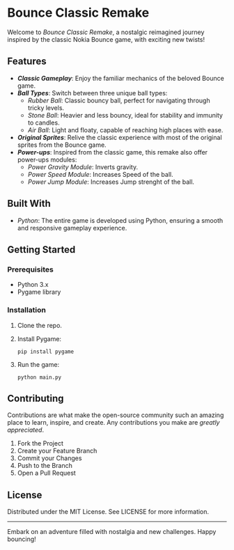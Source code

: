 # Bounce Classic Remake

Welcome to *Bounce Classic Remake*, a nostalgic reimagined journey inspired by the classic Nokia Bounce game, with exciting new twists!

## Features

- ***Classic Gameplay***: Enjoy the familiar mechanics of the beloved Bounce game.
- ***Ball Types***: Switch between three unique ball types:
  - *Rubber Ball*: Classic bouncy ball, perfect for navigating through tricky levels.
  - *Stone Ball*: Heavier and less bouncy, ideal for stability and immunity to candles.
  - *Air Ball*: Light and floaty, capable of reaching high places with ease.
- ***Original Sprites***: Relive the classic experience with most of the original sprites from the Bounce game.
- ***Power-ups***: Inspired from the classic game, this remake also offer power-ups modules: 
  - *Power Gravity Module*: Inverts gravity.
  - *Power Speed Module*: Increases Speed of the ball.
  - *Power Jump Module*: Increases Jump strenght of the ball.

## Built With

- *Python*: The entire game is developed using Python, ensuring a smooth and responsive gameplay experience.

## Getting Started

### Prerequisites

- Python 3.x
- Pygame library

### Installation

1. Clone the repo.

2. Install Pygame:
   ```
   pip install pygame
   ````
   
3. Run the game:
    ```
   python main.py
    ```
   

## Contributing

Contributions are what make the open-source community such an amazing place to learn, inspire, and create. Any contributions you make are *greatly appreciated*.

1. Fork the Project
2. Create your Feature Branch
3. Commit your Changes
4. Push to the Branch
5. Open a Pull Request

## License

Distributed under the MIT License. See LICENSE for more information.

---

Embark on an adventure filled with nostalgia and new challenges. Happy bouncing!